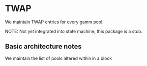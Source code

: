 # TWAP

We maintain TWAP entries for every gamm pool.

NOTE: Not yet integrated into state machine, this package is a stub.

## Basic architecture notes

We maintain the list of pools altered within in a block